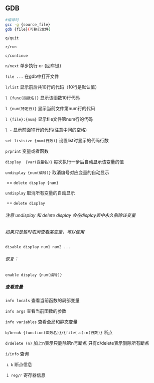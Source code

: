 ## GDB

```bash
#编译时
gcc -g {source_file}
gdb {file}(可执行文件)
```

`q/quit`

`r/run`

`c/continue`

`n/next` 	单步执行 or {回车键}

`file ...` 在gdb中打开文件



`l/list` 	显示前后共10行的代码（10行是默认值）

`l {func(函数名)}`  显示该函数10行代码

`l {num(特定行)}`    显示当前文件第num行的代码

`l {file}:{num}`    显示file文件第num行的代码

`l -` 显示前面10行的代码(注意中间的空格)

`set listsize {num(行数)}`  设置list时显示的代码行数



`p/print`   变量或者函数

`display  {var(变量名)}`   每次执行一步后自动显示该变量的值

`undisplay {num(编号)}`     取消编号对应变量的自动显示

​     == `delete display {num}`

`undisplay`  取消所有变量的自动显示

​	 == `delete display`

###### 注意 undisplay 和 delete display 会在display表中永久删除该变量

###### 如果只是暂时取消查看某变量，可以使用

`disable display num1 num2 ...`

###### 恢复：

`enable display {num(编号)}` 



##### 查看变量

`info locals`       查看当前函数的局部变量

`info args`           查看当前函数的参数

`info variables` 查看全局和静态变量



`b/break {function(函数名)}/{file(.c):n(行数)}` 断点

`d/delete (n)`  加上n表示只删除第n号断点 只有d/delete表示删除所有断点

`i/info` 	查询

​		`i b` 	 	断点信息

​		`i reg/r`  寄存器信息
